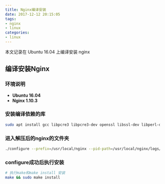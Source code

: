 ```yaml
---
title: Nginx编译安装
date: 2017-12-12 20:15:05
tags: 
- nginx
- linux
categories: 
- linux
---
```


本文记录在 Ubuntu 16.04 上编译安装 nginx
<!-- more -->
## 编译安装Nginx
### 环境说明

- **Ubuntu 16.04**
- **Nginx 1.10.3**

### 安装编译依赖的库
``` bash
sudo apt install gcc libpcre3 libpcre3-dev openssl libssl-dev libperl-dev zlib1g-dev perl libgd2-xpm-dev
```

### 进入解压后的nginx的文件夹
``` bash
./configure --prefix=/usr/local/nginx --pid-path=/usr/local/nginx/logs/nginx.pid --error-log-path=/usr/local/nginx/logs/error.log --http-log-path=/usr/local/nginx/logs/access.log --with-http_ssl_module --with-http_image_filter_module --with-ipv6 --with-http_realip_module --with-http_addition_module --with-http_dav_module --with-http_flv_module --with-http_mp4_module --with-http_gunzip_module --with-http_gzip_static_module --with-http_perl_module --with-mail --with-mail_ssl_module
```

### configure成功后执行安装
``` bash
# 执行make和make install 安装
make && sudo make install
```
